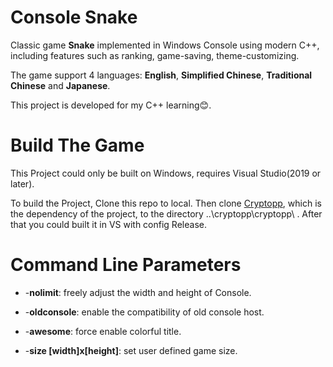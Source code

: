 # Console Snake

Classic game **Snake** implemented in Windows Console using modern C++, including features such as ranking, game-saving, theme-customizing.

The game support 4 languages: **English**, **Simplified Chinese**, **Traditional Chinese** and **Japanese**.

This project is developed for my C++ learning:blush:.

# Build The Game

This Project could only be built on Windows, requires Visual Studio(2019 or later).

To build the Project, Clone this repo to local. Then clone [Cryptopp](https://github.com/weidai11/cryptopp), which is the dependency of the project, to the directory ..\cryptopp\cryptopp\ . After that you could built it in VS with config Release.

# Command Line Parameters

- -**nolimit**: freely adjust the width and height of Console.

- -**oldconsole**: enable the compatibility of old console host.

- -**awesome**: force enable colorful title.

- -**size [width]x[height]**: set user defined game size.
